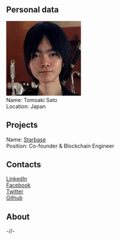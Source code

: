 ## Personal data
![tomoaki sato photo](photo/tomoaki_sato.jpg)  
Name:   Tomoaki Sato  
Location: Japan  
## Projects 
Name: [Starbase](../projects/starbase.md)  
Position: Co-founder & Blockchain Engineer 
## Contacts
[LinkedIn](https://www.linkedin.com/in/tomoaki-sato-086a0555)    
[Facebook](https://www.facebook.com/tomoaki.sato.35)  
[Twitter](https://twitter.com/tomorrowaki)  
[Github](https://github.com/TOMOAKI12345)  
## About
-//-
